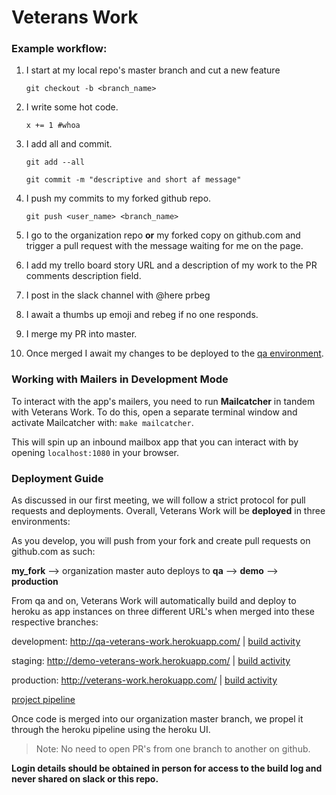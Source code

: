 # Veterans Work
### Example workflow:
1. I start at my local repo's master branch and cut a new feature

    `git checkout -b <branch_name>`
2. I write some hot code.

    `x += 1 #whoa`
3. I add all and commit.

    `git add --all`

    `git commit -m "descriptive and short af message"`
4. I push my commits to my forked github repo.

    `git push <user_name> <branch_name>`
5. I go to the organization repo **or** my forked copy on github.com and trigger a pull request with the message waiting for me on the page.

6. I add my trello board story URL and a description of my work to the PR comments description field.

7. I post in the slack channel with @here prbeg <link to pull request>

8. I await a thumbs up emoji and rebeg if no one responds.

9. I merge my PR into master.

10. Once merged I await my changes to be deployed to the [qa environment](http://qa-veterans-work.herokuapp.com/).

### Working with Mailers in Development Mode
To interact with the app's mailers, you need to run **Mailcatcher** in tandem with Veterans Work. To do this, open a separate terminal window and activate Mailcatcher with: `make mailcatcher`.

This will spin up an inbound mailbox app that you can interact with by opening `localhost:1080` in your browser.

### Deployment Guide

As discussed in our first meeting, we will follow a strict protocol for pull requests and deployments. Overall, Veterans Work will be **deployed** in three environments:

As you develop, you will push from your fork and create pull requests on github.com as such:

**my_fork** --> organization master auto deploys to **qa** --> **demo** --> **production**

From qa and on, Veterans Work will automatically build and deploy to heroku as app instances on three different URL's when merged into these respective branches:

development: http://qa-veterans-work.herokuapp.com/ | [build activity](https://dashboard.heroku.com/apps/qa-veterans-work/activity)

staging: http://demo-veterans-work.herokuapp.com/ | [build activity](https://dashboard.heroku.com/apps/demo-veterans-work/activity)

production: http://veterans-work.herokuapp.com/ | [build activity](https://dashboard.heroku.com/apps/veterans-work/activity)

[project pipeline](https://dashboard.heroku.com/pipelines/59144ee6-73bf-4f9a-91ea-43da97e9108f)

Once code is merged into our organization master branch, we propel it through the heroku pipeline using the heroku UI.

>Note: No need to open PR's from one branch to another on github.

**Login details should be obtained in person for access to the build log and never shared on slack or this repo.**

